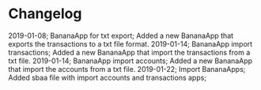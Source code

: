 # Changelog

2019-01-08; BananaApp for txt export; Added a new BananaApp that exports the transactions to a txt file format.
2019-01-14; BananaApp import transactions; Added a new BananaApp that import the transactions from a txt file.
2019-01-14; BananaApp import accounts; Added a new BananaApp that import the accounts from a txt file.
2019-01-22; Import BananaApps; Added sbaa file with import accounts and transactions apps;